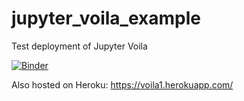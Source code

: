 # jupyter_voila_example
 Test deployment of Jupyter Voila


[![Binder](https://mybinder.org/badge_logo.svg)](https://mybinder.org/v2/gh/schillere/voila1.git/master?urlpath=%2Fvoila%2Frender%2Fnotebook_to_deploy.ipynb)


Also hosted on Heroku:
https://voila1.herokuapp.com/
